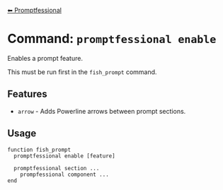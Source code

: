 [⬅ Promptfessional](../README.md#documentation)

# Command: `promptfessional enable`

Enables a prompt feature.

This must be run first in the `fish_prompt` command.


## Features

- `arrow` - Adds Powerline arrows between prompt sections.
  

## Usage

```fish
function fish_prompt
  promptfessional enable [feature]
  
  promptfessional section ...
    prompfessional component ...
end
```
